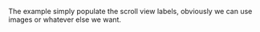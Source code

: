 The example simply populate the scroll view labels, obviously we can use images or whatever else we want.